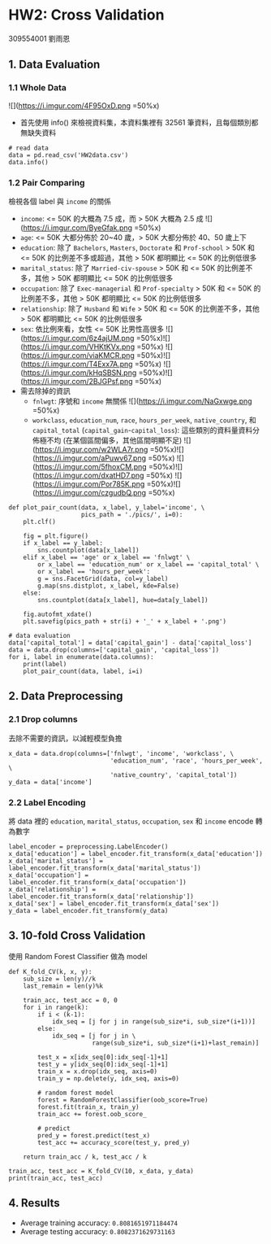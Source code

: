 # HW2: Cross Validation

309554001 劉雨恩

## 1. Data Evaluation

### 1.1 Whole Data

![](https://i.imgur.com/4F95OxD.png =50%x)

- 首先使用 info() 來檢視資料集，本資料集裡有 32561 筆資料，且每個類別都無缺失資料

```python=
# read data
data = pd.read_csv('HW2data.csv')
data.info()
```

### 1.2 Pair Comparing

檢視各個 label 與 `income` 的關係

- `income`: <= 50K 的大概為 7.5 成，而 > 50K 大概為 2.5 成
![](https://i.imgur.com/ByeGfak.png =50%x)
- `age`: <= 50K 大都分佈於 20~40 歲，> 50K 大都分佈於 40、50 歲上下
- `education`: 除了 `Bachelors`, `Masters`, `Doctorate` 和 `Prof-school` > 50K 和 <= 50K 的比例差不多或超過，其他 > 50K 都明顯比 <= 50K 的比例低很多
- `marital_status`: 除了 `Married-civ-spouse` > 50K 和 <= 50K 的比例差不多，其他 > 50K 都明顯比 <= 50K 的比例低很多
- `occupation`: 除了 `Exec-managerial` 和 `Prof-specialty` > 50K 和 <= 50K 的比例差不多，其他 > 50K 都明顯比 <= 50K 的比例低很多
- `relationship`: 除了 `Husband` 和 `Wife` > 50K 和 <= 50K 的比例差不多，其他 > 50K 都明顯比 <= 50K 的比例低很多
- `sex`: 依比例來看，女性 <= 50K 比男性高很多
![](https://i.imgur.com/6z4ajUM.png =50%x)![](https://i.imgur.com/VHKtKVx.png =50%x)
![](https://i.imgur.com/viaKMCR.png =50%x)![](https://i.imgur.com/T4Exx7A.png =50%x)
![](https://i.imgur.com/kHqSBSN.png =50%x)![](https://i.imgur.com/2BJGPsf.png =50%x)
- 需去除掉的資訊
    - `fnlwgt`: 序號和 `income` 無關係
    ![](https://i.imgur.com/NaGxwge.png =50%x)
    - `workclass`, `education_num`, `race`, `hours_per_week`, `native_country`, 和 `capital_total` (`capital_gain`-`capital_loss`): 這些類別的資料量資料分佈極不均 (在某個區間偏多，其他區間明顯不足) 
    ![](https://i.imgur.com/w2WLA7r.png =50%x)![](https://i.imgur.com/aPuwv67.png =50%x)
    ![](https://i.imgur.com/5fhoxCM.png =50%x)![](https://i.imgur.com/dxatHD7.png =50%x)
    ![](https://i.imgur.com/Por785K.png =50%x)![](https://i.imgur.com/czgudbQ.png =50%x)
    
```python=
def plot_pair_count(data, x_label, y_label='income', \
                    pics_path = './pics/', i=0):
    plt.clf()

    fig = plt.figure()
    if x_label == y_label:
        sns.countplot(data[x_label])
    elif x_label == 'age' or x_label == 'fnlwgt' \
        or x_label == 'education_num' or x_label == 'capital_total' \
        or x_label == 'hours_per_week':
        g = sns.FacetGrid(data, col=y_label)
        g.map(sns.distplot, x_label, kde=False)
    else:
        sns.countplot(data[x_label], hue=data[y_label])

    fig.autofmt_xdate()
    plt.savefig(pics_path + str(i) + '_' + x_label + '.png')
    
# data evaluation
data['capital_total'] = data['capital_gain'] - data['capital_loss']
data = data.drop(columns=['capital_gain', 'capital_loss'])
for i, label in enumerate(data.columns):
    print(label)
    plot_pair_count(data, label, i=i)
```

## 2. Data Preprocessing

### 2.1 Drop columns

去除不需要的資訊，以減輕模型負擔

```python=
x_data = data.drop(columns=['fnlwgt', 'income', 'workclass', \
                            'education_num', 'race', 'hours_per_week', \
                            'native_country', 'capital_total'])
y_data = data['income']
```

### 2.2 Label Encoding

將 data 裡的 `education`, `marital_status`, `occupation`, `sex` 和 `income` encode 轉為數字

```python=
label_encoder = preprocessing.LabelEncoder()
x_data['education'] = label_encoder.fit_transform(x_data['education'])
x_data['marital_status'] = label_encoder.fit_transform(x_data['marital_status'])
x_data['occupation'] = label_encoder.fit_transform(x_data['occupation'])
x_data['relationship'] = label_encoder.fit_transform(x_data['relationship'])
x_data['sex'] = label_encoder.fit_transform(x_data['sex'])
y_data = label_encoder.fit_transform(y_data)
```

## 3. 10-fold Cross Validation

使用 Random Forest Classifier 做為 model

```python=
def K_fold_CV(k, x, y):
    sub_size = len(y)//k
    last_remain = len(y)%k

    train_acc, test_acc = 0, 0
    for i in range(k):
        if i < (k-1):
            idx_seq = [j for j in range(sub_size*i, sub_size*(i+1))]
        else:
            idx_seq = [j for j in \
                       range(sub_size*i, sub_size*(i+1)+last_remain)]

        test_x = x[idx_seq[0]:idx_seq[-1]+1] 
        test_y = y[idx_seq[0]:idx_seq[-1]+1]
        train_x = x.drop(idx_seq, axis=0)
        train_y = np.delete(y, idx_seq, axis=0)

        # random forest model
        forest = RandomForestClassifier(oob_score=True)
        forest.fit(train_x, train_y)
        train_acc += forest.oob_score_

        # predict
        pred_y = forest.predict(test_x)
        test_acc += accuracy_score(test_y, pred_y)

    return train_acc / k, test_acc / k
    
train_acc, test_acc = K_fold_CV(10, x_data, y_data)
print(train_acc, test_acc)
```

## 4. Results

- Average training accuracy: `0.8081651971184474`
- Average testing accuracy: `0.8082371629731163`




